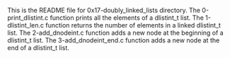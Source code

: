 This is the README file for 0x17-doubly_linked_lists directory.
The 0-print_dlistint.c function prints all the elements of a dlistint_t list.
The 1-dlistint_len.c function returns the number of elements in a linked dlistint_t list.
The 2-add_dnodeint.c function adds a new node at the beginning of a dlistint_t list.
The 3-add_dnodeint_end.c function adds a new node at the end of a dlistint_t list.
